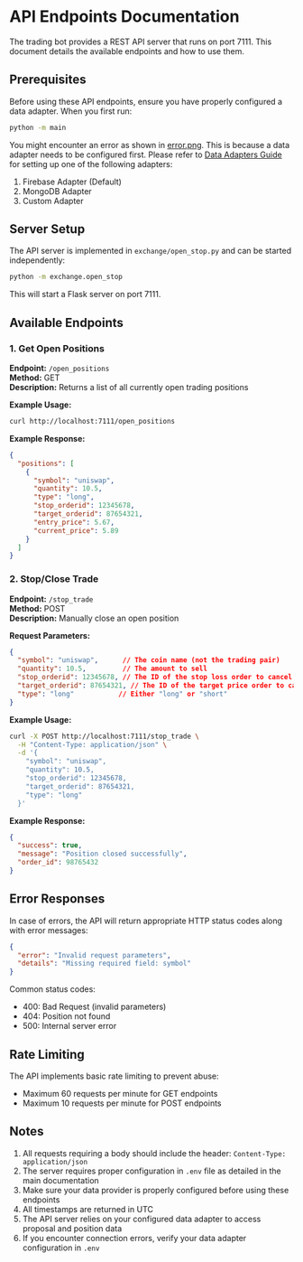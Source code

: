 # API Endpoints Documentation

The trading bot provides a REST API server that runs on port 7111. This document details the available endpoints and how to use them.

## Prerequisites

Before using these API endpoints, ensure you have properly configured a data adapter. When you first run:
```bash
python -m main
```
You might encounter an error as shown in [error.png](error.png). This is because a data adapter needs to be configured first. Please refer to [Data Adapters Guide](data_adapters.md) for setting up one of the following adapters:

1. Firebase Adapter (Default)
2. MongoDB Adapter
3. Custom Adapter

## Server Setup

The API server is implemented in `exchange/open_stop.py` and can be started independently:

```bash
python -m exchange.open_stop
```

This will start a Flask server on port 7111.

## Available Endpoints

### 1. Get Open Positions

**Endpoint:** `/open_positions`  
**Method:** GET  
**Description:** Returns a list of all currently open trading positions

**Example Usage:**
```bash
curl http://localhost:7111/open_positions
```

**Example Response:**
```json
{
  "positions": [
    {
      "symbol": "uniswap",
      "quantity": 10.5,
      "type": "long",
      "stop_orderid": 12345678,
      "target_orderid": 87654321,
      "entry_price": 5.67,
      "current_price": 5.89
    }
  ]
}
```

### 2. Stop/Close Trade

**Endpoint:** `/stop_trade`  
**Method:** POST  
**Description:** Manually close an open position

**Request Parameters:**
```json
{
  "symbol": "uniswap",      // The coin name (not the trading pair)
  "quantity": 10.5,         // The amount to sell
  "stop_orderid": 12345678, // The ID of the stop loss order to cancel
  "target_orderid": 87654321, // The ID of the target price order to cancel
  "type": "long"           // Either "long" or "short"
}
```

**Example Usage:**
```bash
curl -X POST http://localhost:7111/stop_trade \
  -H "Content-Type: application/json" \
  -d '{
    "symbol": "uniswap",
    "quantity": 10.5,
    "stop_orderid": 12345678,
    "target_orderid": 87654321,
    "type": "long"
  }'
```

**Example Response:**
```json
{
  "success": true,
  "message": "Position closed successfully",
  "order_id": 98765432
}
```

## Error Responses

In case of errors, the API will return appropriate HTTP status codes along with error messages:

```json
{
  "error": "Invalid request parameters",
  "details": "Missing required field: symbol"
}
```

Common status codes:
- 400: Bad Request (invalid parameters)
- 404: Position not found
- 500: Internal server error

## Rate Limiting

The API implements basic rate limiting to prevent abuse:
- Maximum 60 requests per minute for GET endpoints
- Maximum 10 requests per minute for POST endpoints

## Notes

1. All requests requiring a body should include the header: `Content-Type: application/json`
2. The server requires proper configuration in `.env` file as detailed in the main documentation
3. Make sure your data provider is properly configured before using these endpoints
4. All timestamps are returned in UTC
5. The API server relies on your configured data adapter to access proposal and position data
6. If you encounter connection errors, verify your data adapter configuration in `.env` 